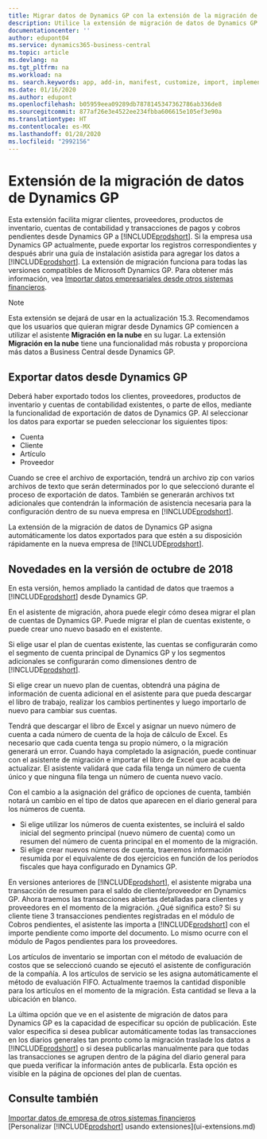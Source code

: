 ```yaml
---
title: Migrar datos de Dynamics GP con la extensión de la migración de datos | Documentos de Microsoft
description: Utilice la extensión de migración de datos de Dynamics GP para migrar clientes, proveedores, productos de inventario, cuentas de contabilidad y transacciones de pagos y cobros pendientes desde Dynamics GP a Business Central.
documentationcenter: ''
author: edupont04
ms.service: dynamics365-business-central
ms.topic: article
ms.devlang: na
ms.tgt_pltfrm: na
ms.workload: na
ms. search.keywords: app, add-in, manifest, customize, import, implement
ms.date: 01/16/2020
ms.author: edupont
ms.openlocfilehash: b05959eea09289db7878145347362786ab336de8
ms.sourcegitcommit: 877af26e3e4522ee234fbba606615e105ef3e90a
ms.translationtype: HT
ms.contentlocale: es-MX
ms.lasthandoff: 01/28/2020
ms.locfileid: "2992156"
---
```

# <a name="the-dynamics-gp-data-migration-extension"></a>Extensión de la migración de datos de Dynamics GP 
Esta extensión facilita migrar clientes, proveedores, productos de inventario, cuentas de contabilidad y transacciones de pagos y cobros pendientes desde Dynamics GP a [!INCLUDE[prodshort](includes/prodshort.md)]. Si la empresa usa Dynamics GP actualmente, puede exportar los registros correspondientes y después abrir una guía de instalación asistida para agregar los datos a [!INCLUDE[prodshort](includes/prodshort.md)]. La extensión de migración funciona para todas las versiones compatibles de Microsoft Dynamics GP. Para obtener más información, vea [Importar datos empresariales desde otros sistemas financieros](across-import-data-configuration-packages.md).

> [!NOTE]
>  Esta extensión se dejará de usar en la actualización 15.3. Recomendamos que los usuarios que quieran migrar desde Dynamics GP comiencen a utilizar el asistente **Migración en la nube** en su lugar. La extensión **Migración en la nube** tiene una funcionalidad más robusta y proporciona más datos a Business Central desde Dynamics GP.

## <a name="exporting-data-from-dynamics-gp"></a>Exportar datos desde Dynamics GP
Deberá haber exportado todos los clientes, proveedores, productos de inventario y cuentas de contabilidad existentes, o parte de ellos, mediante la funcionalidad de exportación de datos de Dynamics GP. Al seleccionar los datos para exportar se pueden seleccionar los siguientes tipos:

* Cuenta  
* Cliente  
* Artículo  
* Proveedor  

Cuando se cree el archivo de exportación, tendrá un archivo zip con varios archivos de texto que serán determinados por lo que seleccionó durante el proceso de exportación de datos.  También se generarán archivos txt adicionales que contendrán la información de asistencia necesaria para la configuración dentro de su nueva empresa en [!INCLUDE[prodshort](includes/prodshort.md)].

La extensión de la migración de datos de Dynamics GP asigna automáticamente los datos exportados para que estén a su disposición rápidamente en la nueva empresa de [!INCLUDE[prodshort](includes/prodshort.md)].

## <a name="whats-new-in-the-october-2018-release"></a>Novedades en la versión de octubre de 2018

En esta versión, hemos ampliado la cantidad de datos que traemos a [!INCLUDE[prodshort](includes/prodshort.md)] desde Dynamics GP.

En el asistente de migración, ahora puede elegir cómo desea migrar el plan de cuentas de Dynamics GP. Puede migrar el plan de cuentas existente, o puede crear uno nuevo basado en el existente.  

Si elige usar el plan de cuentas existente, las cuentas se configurarán como el segmento de cuenta principal de Dynamics GP y los segmentos adicionales se configurarán como dimensiones dentro de [!INCLUDE[prodshort](includes/prodshort.md)].  

Si elige crear un nuevo plan de cuentas, obtendrá una página de información de cuenta adicional en el asistente para que pueda descargar el libro de trabajo, realizar los cambios pertinentes y luego importarlo de nuevo para cambiar sus cuentas.  

Tendrá que descargar el libro de Excel y asignar un nuevo número de cuenta a cada número de cuenta de la hoja de cálculo de Excel. Es necesario que cada cuenta tenga su propio número, o la migración generará un error. Cuando haya completado la asignación, puede continuar con el asistente de migración e importar el libro de Excel que acaba de actualizar. El asistente validará que cada fila tenga un número de cuenta único y que ninguna fila tenga un número de cuenta nuevo vacío.  

Con el cambio a la asignación del gráfico de opciones de cuenta, también notará un cambio en el tipo de datos que aparecen en el diario general para los números de cuenta.  

- Si elige utilizar los números de cuenta existentes, se incluirá el saldo inicial del segmento principal (nuevo número de cuenta) como un resumen del número de cuenta principal en el momento de la migración.  
- Si elige crear nuevos números de cuenta, traeremos información resumida por el equivalente de dos ejercicios en función de los períodos fiscales que haya configurado en Dynamics GP.

En versiones anteriores de [!INCLUDE[prodshort](includes/prodshort.md)], el asistente migraba una transacción de resumen para el saldo de cliente/proveedor en Dynamics GP. Ahora traemos las transacciones abiertas detalladas para clientes y proveedores en el momento de la migración. ¿Qué significa esto? Si su cliente tiene 3 transacciones pendientes registradas en el módulo de Cobros pendientes, el asistente las importa a [!INCLUDE[prodshort](includes/prodshort.md)] con el importe pendiente como importe del documento. Lo mismo ocurre con el módulo de Pagos pendientes para los proveedores.  

Los artículos de inventario se importan con el método de evaluación de costos que se seleccionó cuando se ejecutó el asistente de configuración de la compañía. A los artículos de servicio se les asigna automáticamente el método de evaluación FIFO. Actualmente traemos la cantidad disponible para los artículos en el momento de la migración.  Esta cantidad se lleva a la ubicación en blanco.  

La última opción que ve en el asistente de migración de datos para Dynamics GP es la capacidad de especificar su opción de publicación. Este valor especifica si desea publicar automáticamente todas las transacciones en los diarios generales tan pronto como la migración traslade los datos a [!INCLUDE[prodshort](includes/prodshort.md)] o si desea publicarlas manualmente para que todas las transacciones se agrupen dentro de la página del diario general para que pueda verificar la información antes de publicarla. Esta opción es visible en la página de opciones del plan de cuentas.


## <a name="see-also"></a>Consulte también
[Importar datos de empresa de otros sistemas financieros](across-import-data-configuration-packages.md)  
[Personalizar [!INCLUDE[prodshort](includes/prodshort.md)] usando extensiones](ui-extensions.md)  
